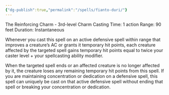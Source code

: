 ```yaml
---
{"dg-publish":true,"permalink":"/spells/fianto-duri/"}
---
```


The Reinforcing Charm - 3rd-level Charm 
Casting Time: 1 action 
Range: 90 feet 
Duration: Instantaneous 

Whenever you cast this spell on an active defensive spell within range that improves a creature’s AC or grants it temporary hit points, each creature affected by the targeted spell gains temporary hit points equal to twice your caster level + your spellcasting ability modifier. 

When the targeted spell ends or an affected creature is no longer affected by it, the creature loses any remaining temporary hit points from this spell. If you are maintaining concentration or dedication on a defensive spell, this spell can uniquely be cast on that active defensive spell without ending that spell or breaking your concentration or dedication.